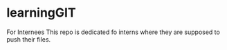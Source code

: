 # learningGIT
For Internees
This repo is dedicated fo interns where they are supposed to push their files.